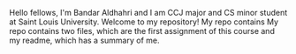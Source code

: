 Hello fellows, I'm Bandar Aldhahri and I am CCJ major and CS minor student at Saint Louis University. 
Welcome to my repository! My repo contains My repo contains two files, which are the first assignment of this course and my readme, which has a summary of me. 
